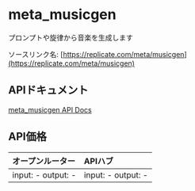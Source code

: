 # meta_musicgen

プロンプトや旋律から音楽を生成します

ソースリンク名: [https://replicate.com/meta/musicgen](https://replicate.com/meta/musicgen)

## APIドキュメント

[meta_musicgen API Docs](../apis/ja/meta_musicgen.md)

## API価格

| オープンルーター | APIハブ |
|:---|:---|
| input: - output: - | input: - output: - |
